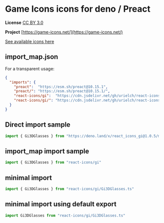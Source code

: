 # Game Icons icons for deno / Preact

**License** [CC BY 3.0](https://creativecommons.org/licenses/by/3.0/)

**Project** [https://game-icons.net/](https://game-icons.net/)

[See available icons here](https://react-icons.github.io/react-icons/icons?name=gi)

## import_map.json

For a transparent usage:

```json
{
  "imports": {
    "preact":  "https://esm.sh/preact@10.15.1",
    "preact/": "https://esm.sh/preact@10.15.1/",
    "react-icons/gi":  "https://cdn.jsdelivr.net/gh/urielch/react-icons-gi@1.0.5/mod.ts",
    "react-icons/gi/": "https://cdn.jsdelivr.net/gh/urielch/react-icons-gi@1.0.5/ico/",
  }
}
```

## Direct import sample

```ts
import { Gi3DGlasses } from "https://deno.land/x/react_icons_gi@1.0.5/mod.ts"
```

## import_map import sample

```ts
import { Gi3DGlasses } from "react-icons/gi"
```

## minimal import

```ts
import { Gi3DGlasses } from "react-icons/gi/Gi3DGlasses.ts"
```

## minimal import using default export

```ts
import Gi3DGlasses from "react-icons/gi/Gi3DGlasses.ts"
```

